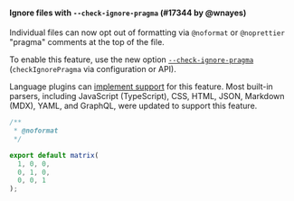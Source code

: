 #### Ignore files with `--check-ignore-pragma` (#17344 by @wnayes)

Individual files can now opt out of formatting via `@noformat` or `@noprettier` "pragma" comments at the top of the file.

To enable this feature, use the new option [`--check-ignore-pragma`](https://prettier.io/docs/options#check-ignore-pragma) (`checkIgnorePragma` via configuration or API).

Language plugins can [implement support](https://prettier.io/docs/plugins#parsers) for this feature. Most built-in parsers, including JavaScript (TypeScript), CSS, HTML, JSON, Markdown (MDX), YAML, and GraphQL, were updated to support this feature.

<!-- prettier-ignore -->
```jsx
/**
 * @noformat
 */

export default matrix(
  1, 0, 0,
  0, 1, 0,
  0, 0, 1
);
```
